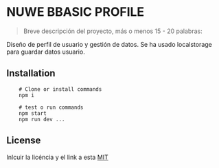 # NUWE BBASIC PROFILE


> Breve descripción del proyecto, más o menos 15 - 20 palabras: 

Diseño de perfil de usuario y gestión de datos. Se ha usado localstorage para guardar datos usuario.



## Installation



```shell
    # Clone or install commands
    npm i
```

```shell
    # test o run commands
    npm start
    npm run dev ...
```

## License 

Inlcuir la licéncia y el link a esta
[MIT](https://opensource.org/licenses/MIT)